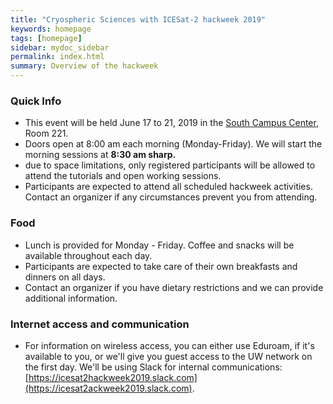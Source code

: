 ```yaml
---
title: "Cryospheric Sciences with ICESat-2 hackweek 2019"
keywords: homepage
tags: [homepage]
sidebar: mydoc_sidebar
permalink: index.html
summary: Overview of the hackweek
---
```

### Quick Info
- This event will be held June 17 to 21, 2019 in the [South Campus Center](https://www.google.com/maps/place/UW+South+Campus+Center/@47.6495125,-122.3129862,17z/data=!3m1!4b1!4m5!3m4!1s0x549014ec0573d0fd:0x92c36f77d79c29d7!8m2!3d47.6495089!4d-122.3107975), Room 221.
- Doors open at 8:00 am each morning (Monday-Friday). We will start the morning sessions at **8:30 am sharp.**
- due to space limitations, only registered participants will be allowed to attend the tutorials and open working sessions.
- Participants are expected to attend all scheduled hackweek activities. Contact an organizer if any circumstances prevent you from attending.

### Food
- Lunch is provided for Monday - Friday. Coffee and snacks will be available throughout each day.
- Participants are expected to take care of their own breakfasts and dinners on all days.
- Contact an organizer if you have dietary restrictions and we can provide additional information.

### Internet access and communication
- For information on wireless access, you can either use Eduroam, if it's available to you, or we'll give you guest access to the UW network on the first day. We'll be using Slack for internal communications: [https://icesat2hackweek2019.slack.com](https://icesat2ackweek2019.slack.com).
